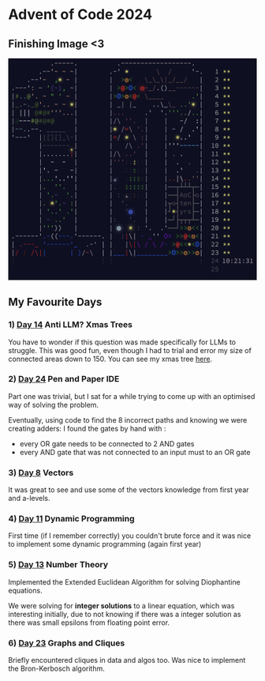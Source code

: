 # Advent of Code 2024

## Finishing Image <3
![Finsihed Tree](images/finished.png)

## My Favourite Days
### 1) [Day 14](/14) Anti LLM? Xmas Trees
You have to wonder if this question was made specifically for LLMs to struggle.
This was good fun, even though I had to trial and error my size of connected areas down to 150.
You can see my xmas tree [here](/14).

### 2) [Day 24](/24) Pen and Paper IDE
Part one was trivial, but I sat for a while trying to come up with an optimised way of solving the problem.

Eventually, using code to find the 8 incorrect paths and knowing we were creating adders: I found the gates by hand with :
- every OR gate needs to be connected to 2 AND gates
- every AND gate that was not connected to an input must to an OR gate

### 3) [Day 8](/8) Vectors
It was great to see and use some of the vectors knowledge from first year and a-levels.

### 4) [Day 11](/11) Dynamic Programming

First time (if I remember correctly) you couldn't brute force and it was nice to implement some dynamic programming (again first year)

### 5) [Day 13](/13) Number Theory
Implemented the Extended Euclidean Algorithm for solving Diophantine equations. 

We were solving for **integer solutions** to a linear equation, which was interesting initially, due to not knowing if there was a integer solution as there was small epsilons from floating point error.

### 6) [Day 23](/23) Graphs and Cliques 

Briefly encountered cliques in data and algos too. Was nice to implement the Bron-Kerbosch algorithm.

